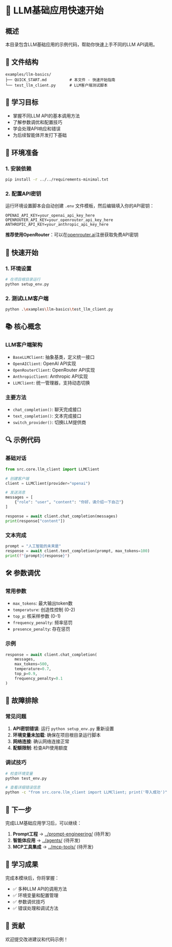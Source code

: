 # 🚀 LLM基础应用快速开始

## 概述

本目录包含LLM基础应用的示例代码，帮助你快速上手不同的LLM API调用。

## 📁 文件结构

```
examples/llm-basics/
├── QUICK_START.md          # 本文件 - 快速开始指南
└── test_llm_client.py      # LLM客户端测试脚本
```

## 🎯 学习目标

- 掌握不同LLM API的基本调用方法
- 了解参数调优和配置技巧
- 学会处理API响应和错误
- 为后续智能体开发打下基础

## 🔧 环境准备

### 1. 安装依赖
```bash
pip install -r ../../requirements-minimal.txt
```

### 2. 配置API密钥
运行环境设置脚本会自动创建 `.env` 文件模板，然后编辑填入你的API密钥：

```
OPENAI_API_KEY=your_openai_api_key_here
OPENROUTER_API_KEY=your_openrouter_api_key_here
ANTHROPIC_API_KEY=your_anthropic_api_key_here
```

**推荐使用OpenRouter**：可以在[openrouter.ai](https://openrouter.ai/)注册获取免费API密钥

## 🚀 快速开始

### 1. 环境设置
```bash
# 在项目根目录运行
python setup_env.py
```

### 2. 测试LLM客户端
```bash
python .\examples\llm-basics\test_llm_client.py
```

## 📚 核心概念

### LLM客户端架构
- `BaseLLMClient`: 抽象基类，定义统一接口
- `OpenAIClient`: OpenAI API实现
- `OpenRouterClient`: OpenRouter API实现
- `AnthropicClient`: Anthropic API实现
- `LLMClient`: 统一管理器，支持动态切换

### 主要方法
- `chat_completion()`: 聊天完成接口
- `text_completion()`: 文本完成接口
- `switch_provider()`: 切换LLM提供商

## 🔍 示例代码

### 基础对话
```python
from src.core.llm_client import LLMClient

# 创建客户端
client = LLMClient(provider="openai")

# 发送消息
messages = [
    {"role": "user", "content": "你好，请介绍一下自己"}
]

response = await client.chat_completion(messages)
print(response["content"])
```

### 文本完成
```python
prompt = "人工智能的未来是"
response = await client.text_completion(prompt, max_tokens=100)
print(f"{prompt}{response}")
```

## 🛠️ 参数调优

### 常用参数
- `max_tokens`: 最大输出token数
- `temperature`: 创造性控制 (0-2)
- `top_p`: 核采样参数 (0-1)
- `frequency_penalty`: 频率惩罚
- `presence_penalty`: 存在惩罚

### 示例
```python
response = await client.chat_completion(
    messages,
    max_tokens=500,
    temperature=0.7,
    top_p=0.9,
    frequency_penalty=0.1
)
```

## 🔧 故障排除

### 常见问题
1. **API密钥错误**: 运行 `python setup_env.py` 重新设置
2. **环境变量未加载**: 确保在项目根目录运行脚本
3. **网络连接**: 确认网络连接正常
4. **配额限制**: 检查API使用额度

### 调试技巧
```bash
# 检查环境变量
python test_env.py

# 查看详细错误信息
python -c "from src.core.llm_client import LLMClient; print('导入成功')"
```

## 📖 下一步

完成LLM基础应用学习后，可以继续：

1. **Prompt工程** → [../prompt-engineering/](../prompt-engineering/) (待开发)
2. **智能体应用** → [../agents/](../agents/) (待开发)
3. **MCP工具集成** → [../mcp-tools/](../mcp-tools/) (待开发)

## 🎯 学习成果

完成本模块后，你将掌握：
- ✅ 多种LLM API的调用方法
- ✅ 环境变量和配置管理
- ✅ 参数调优技巧
- ✅ 错误处理和调试方法

## 🤝 贡献

欢迎提交改进建议和代码示例！ 